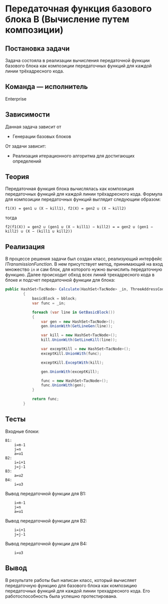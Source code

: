 # Передаточная функция базового блока В (Вычисление путем композиции)

## Постановка задачи
Задача состояла в реализации вычисления передаточной функции базового блока как композиции передаточных функций для каждой линии трёхадресного кода.

## Команда — исполнитель
Enterprise

## Зависимости
Данная задача зависит от 
- Генерации базовых блоков

От задачи зависит:
- Реализация итерационного алгоритма для достигающих определений

## Теория

Передаточная функция блока вычислялась как композиция передаточных функций для каждой линии трёхадресного кода. Формула для композиции передаточных функций выглядит следующим образом: 

`f1(X) = gen1 ∪ (X − kill1), f2(X) = gen2 ∪ (X − kill2) `

тогда 

`f2(f1(X)) = gen2 ∪ (gen1 ∪ (X − kill1) − kill2) =
= gen2 ∪ (gen1 − kill2) ∪ (X − (kill1 ∪ kill2))`

## Реализация
В процессе решения задачи был создан класс, реализующий интерфейс _ITransmissionFunction_. В нем присутствует метод, принимающий на вход множество `in` и сам блок, для которого нужно вычислить передаточную функцию. Далее происходит обход всех линий трехадресного кода в блоке и подсчет передаточной функции для блока:
```csharp
public HashSet<TacNode> Calculate(HashSet<TacNode> _in, ThreeAddressCode bblock)
        {
            basicBlock = bblock;
            var func = _in;

            foreach (var line in GetBasicBlock())
            {
                var gen = new HashSet<TacNode>();
                gen.UnionWith(GetLineGen(line));

                var kill = new HashSet<TacNode>();
                kill.UnionWith(GetLineKill(line));

                var exceptKill = new HashSet<TacNode>();
                exceptKill.UnionWith(func);

                exceptKill.ExceptWith(kill);

                gen.UnionWith(exceptKill);

                func = new HashSet<TacNode>();
                func.UnionWith(gen);
            }

            return func;
        }
```

## Тесты
Входные блоки:
```
B1:
    i=m-1
    j=n
    a=u1
B2:
    i=i+1
    j=j-1
B3:
    a=u2
B4:
    i=u3
```
Вывод передаточной функции для B1:
```
    i=m-1
    j=n
    a=u1
```
Вывод передаточной функции для B2:
```
    i=i+1
    j=j-1
```
Вывод передаточной функции для B4:
```
    i=u3
```   

## Вывод
В результате работы был написан класс, который вычисляет передаточную функцию для базового блока как композицию передаточных функций для каждой линии трехадресного кода. Его работоспособность была успешно протестирована.